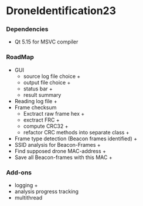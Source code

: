 # DroneIdentification23

### Dependencies

- Qt 5.15 for MSVC compiler

### RoadMap

- GUI
  - source log file choice +
  - output file choice +
  - status bar +
  - result summary
- Reading log file +
- Frame checksum
  - Exctract raw frame hex +
  - exctract FRC + 
  - compute CRC32 + 
  - refactor CRC methods into separate class + 
- Frame type detection (Beacon frames identified) +
- SSID analysis for Beacon-Frames +
- Find supposed drone MAC-address + 
- Save all Beacon-frames with this MAC +

### Add-ons
- logging +
- analysis progress tracking
- multithread
